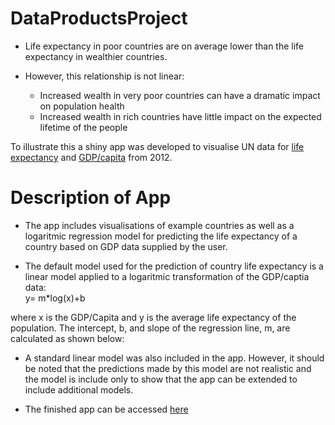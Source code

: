 # DataProductsProject

- Life expectancy in poor countries are on average lower than the life expectancy in wealthier countries.

- However, this relationship is not linear:
  - Increased wealth in very poor countries can have a dramatic impact on population health 
  - Increased wealth in rich countries have little impact on the expected lifetime of the people 
  
  
To illustrate this a shiny app was developed to visualise UN data for [life expectancy][1] and [GDP/capita][2] from 2012. 


[1]: http://data.un.org/Data.aspx?q=life+expectancy&d=WHO&f=MEASURE_CODE%3aWHOSIS_000001 "UN Life Expectancy Data"
[2]:http://data.un.org/Data.aspx?q=gdp&d=SNAAMA&f=grID%3a101%3bcurrID%3aUSD%3bpcFlag%3a1 "GDP/capita"


# Description of App

- The app includes visualisations of example countries as well as a logaritmic regression model for predicting the life expectancy of a country based on GDP data supplied by the user. 

- The default model used for the prediction of country life expectancy is a linear model applied to a logaritmic transformation of the GDP/captia data:     
    y= m*log(x)+b 

where x is the GDP/Capita and y is the average life expectancy of the population. 
The intercept, b, and slope of the regression line, m, are calculated as shown below:

- A standard linear model was also included in the app. However, it should be noted that the predictions made by this model are not realistic and the model is include only to show that the app can be extended to include additional models.
    
- The finished app can be accessed [here][3]  

[3]: https://khartwig.shinyapps.io/lifeexpectancy/ "Shiny App"


